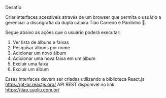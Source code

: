 Desafio

Criar interfaces acessíveis através de um browser que permita o usuário a gerenciar a
discografia da dupla caipira Tião Carreiro e Pardinho 🤠.

Segue abaixo as ações que o usuário poderá executar:
1) Ver lista de álbuns e faixas
2) Pesquisar álbuns por nome
3) Adicionar um novo álbum
4) Adicionar uma nova faixa em um álbum
5) Excluir uma faixa
6) Excluir um álbum

Essas interfaces devem ser criadas utilizando a biblioteca React.js https://pt-br.reactjs.org/
API REST disponível no link https://tiao.supliu.com.br/


